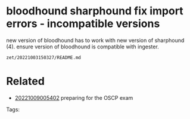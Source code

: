 # bloodhound sharphound fix import errors - incompatible versions
new version of bloodhound has to work with new version of sharphound (4).
ensure version of bloodhound is compatible with ingester.

` zet/20221003150327/README.md `

# Related

- [20221009005402](/zet/20221009005402/README.md) preparing for the OSCP exam

Tags:

    
